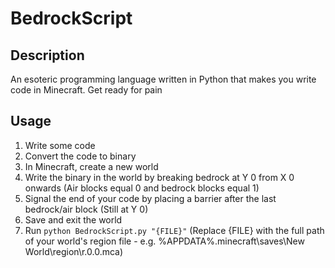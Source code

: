 # BedrockScript
## Description
An esoteric programming language written in Python that makes you write code in Minecraft. Get ready for pain
## Usage
1. Write some code
2. Convert the code to binary
2. In Minecraft, create a new world
3. Write the binary in the world by breaking bedrock at Y 0 from X 0 onwards (Air blocks equal 0 and bedrock blocks equal 1)
4. Signal the end of your code by placing a barrier after the last bedrock/air block (Still at Y 0)
5. Save and exit the world
6. Run `python BedrockScript.py "{FILE}"` (Replace {FILE} with the full path of your world's region file - e.g. %APPDATA%\.minecraft\saves\New World\region\r.0.0.mca)
